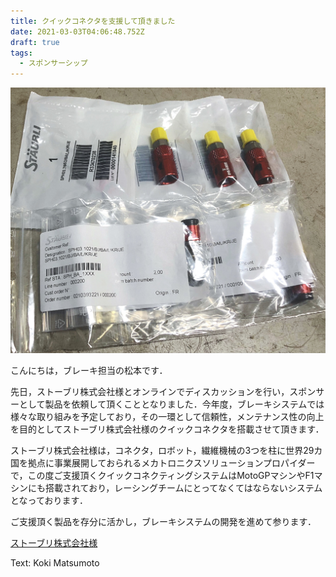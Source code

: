 ```yaml
---
title: クイックコネクタを支援して頂きました
date: 2021-03-03T04:06:48.752Z
draft: true
tags:
  - スポンサーシップ
---
```

![](d11c4bef-289d-4ea4-9eaa-b0bb2662e991.jpg)

こんにちは，ブレーキ担当の松本です．

先日，ストーブリ株式会社様とオンラインでディスカッションを行い，スポンサーとして製品を依頼して頂くこととなりました．今年度，ブレーキシステムでは様々な取り組みを予定しており，その一環として信頼性，メンテナンス性の向上を目的としてストーブリ株式会社様のクイックコネクタを搭載させて頂きます．

ストーブリ株式会社様は，コネクタ，ロボット，繊維機械の3つを柱に世界29カ国を拠点に事業展開しておられるメカトロニクスソリューションプロパイダーで，この度ご支援頂くクイックコネクティングシステムはMotoGPマシンやF1マシンにも搭載されており，レーシングチームにとってなくてはならないシステムとなっております．

ご支援頂く製品を存分に活かし，ブレーキシステムの開発を進めて参ります．

[ストーブリ株式会社様](https://www.staubli.com/ja-jp/)

Text: Koki Matsumoto